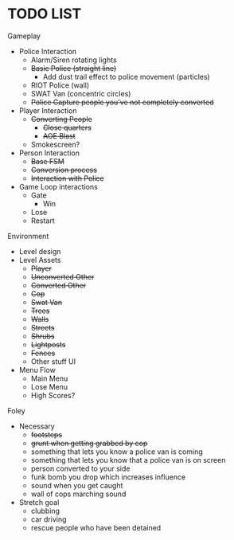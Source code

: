 # TODO LIST #
Gameplay
  + Police Interaction
    - Alarm/Siren rotating lights
    - ~~Basic Police (straight line)~~
      - Add dust trail effect to police movement (particles)
    - RIOT Police (wall)
    - SWAT Van (concentric circles)
    - ~~Police Capture people you've not completely converted~~
  + Player Interaction
    - ~~Converting People~~
      - ~~Close quarters~~
      - ~~AOE Blast~~
    - Smokescreen?
  + Person Interaction
    - ~~Base FSM~~
    - ~~Conversion process~~
    - ~~Interaction with Police~~
  + Game Loop interactions
    - Gate
      - Win
    - Lose
    - Restart

Environment
  + Level design
  + Level Assets
    - ~~Player~~
    - ~~Unconverted Other~~
    - ~~Converted Other~~
    - ~~Cop~~
    - ~~Swat Van~~
    - ~~Trees~~
    - ~~Walls~~
    - ~~Streets~~
    - ~~Shrubs~~
    - ~~Lightposts~~
    - ~~Fences~~
    - Other stuff
UI
  + Menu Flow
    - Main Menu
    - Lose Menu
    - High Scores?

Foley
  + Necessary
    - ~~footsteps~~
    - ~~grunt when getting grabbed by cop~~
    - something that lets you know a police van is coming
    - something that lets you know that a police van is on screen
    - person converted to your side
    - funk bomb you drop which increases influence
    - sound when you get caught
    - wall of cops marching sound
  + Stretch goal
    - clubbing
    - car driving
    - rescue people who have been detained
